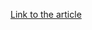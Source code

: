 [Link to the article](https://www.cisa.gov/news-events/alerts/2024/12/18/cisa-releases-best-practice-guidance-mobile-communications)
